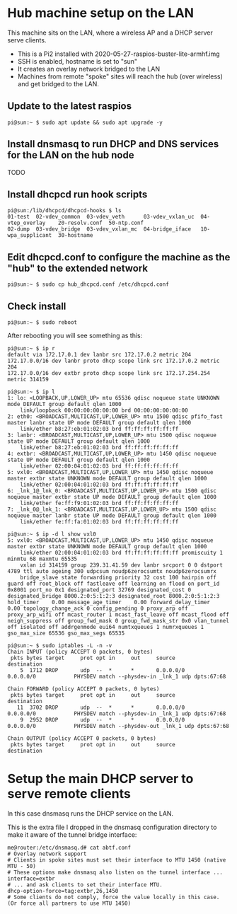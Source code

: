 # Hub machine setup on the LAN

This machine sits on the LAN, where a wireless AP and a DHCP server serve clients.
 - This is a Pi2 installed with 2020-05-27-raspios-buster-lite-armhf.img
 - SSH is enabled, hostname is set to "sun"
 - It creates an overlay network bridged to the LAN
 - Machines from remote "spoke" sites will reach the hub (over wireless) and get bridged to the LAN.

## Update to the latest raspios
```
pi@sun:~ $ sudo apt update && sudo apt upgrade -y
```
## Install dnsmasq to run DHCP and DNS services for the LAN on the hub node

TODO

## Install dhcpcd run hook scripts
```
pi@sun:/lib/dhcpcd/dhcpcd-hooks $ ls
01-test  02-vdev_common  03-vdev_veth	   03-vdev_vxlan_uc  04-vtep_overlay	20-resolv.conf	50-ntp.conf
02-dump  03-vdev_bridge  03-vdev_vxlan_mc  04-bridge_iface   10-wpa_supplicant	30-hostname
```

## Edit dhcpcd.conf to configure the machine as the "hub" to the extended network
```
pi@sun:~ $ sudo cp hub_dhcpcd.conf /etc/dhcpcd.conf
```

## Check install
```
pi@sun:~ $ sudo reboot
```
After rebooting you will see something as this:
```
pi@sun:~ $ ip r
default via 172.17.0.1 dev lanbr src 172.17.0.2 metric 204 
172.17.0.0/16 dev lanbr proto dhcp scope link src 172.17.0.2 metric 204 
172.17.0.0/16 dev extbr proto dhcp scope link src 172.17.254.254 metric 314159 

pi@sun:~ $ ip l
1: lo: <LOOPBACK,UP,LOWER_UP> mtu 65536 qdisc noqueue state UNKNOWN mode DEFAULT group default qlen 1000
    link/loopback 00:00:00:00:00:00 brd 00:00:00:00:00:00
2: eth0: <BROADCAST,MULTICAST,UP,LOWER_UP> mtu 1500 qdisc pfifo_fast master lanbr state UP mode DEFAULT group default qlen 1000
    link/ether b8:27:eb:01:02:03 brd ff:ff:ff:ff:ff:ff
3: lanbr: <BROADCAST,MULTICAST,UP,LOWER_UP> mtu 1500 qdisc noqueue state UP mode DEFAULT group default qlen 1000
    link/ether b8:27:eb:01:02:03 brd ff:ff:ff:ff:ff:ff
4: extbr: <BROADCAST,MULTICAST,UP,LOWER_UP> mtu 1450 qdisc noqueue state UP mode DEFAULT group default qlen 1000
    link/ether 02:00:04:01:02:03 brd ff:ff:ff:ff:ff:ff
5: vxl0: <BROADCAST,MULTICAST,UP,LOWER_UP> mtu 1450 qdisc noqueue master extbr state UNKNOWN mode DEFAULT group default qlen 1000
    link/ether 02:00:04:01:02:03 brd ff:ff:ff:ff:ff:ff
6: _lnk_1@_lnk_0: <BROADCAST,MULTICAST,UP,LOWER_UP> mtu 1500 qdisc noqueue master extbr state UP mode DEFAULT group default qlen 1000
    link/ether fe:ff:f9:01:02:03 brd ff:ff:ff:ff:ff:ff
7: _lnk_0@_lnk_1: <BROADCAST,MULTICAST,UP,LOWER_UP> mtu 1500 qdisc noqueue master lanbr state UP mode DEFAULT group default qlen 1000
    link/ether fe:ff:fa:01:02:03 brd ff:ff:ff:ff:ff:ff

pi@sun:~ $ ip -d l show vxl0
5: vxl0: <BROADCAST,MULTICAST,UP,LOWER_UP> mtu 1450 qdisc noqueue master extbr state UNKNOWN mode DEFAULT group default qlen 1000
    link/ether 02:00:04:01:02:03 brd ff:ff:ff:ff:ff:ff promiscuity 1 minmtu 68 maxmtu 65535 
    vxlan id 314159 group 239.31.41.59 dev lanbr srcport 0 0 dstport 4789 ttl auto ageing 300 udpcsum noudp6zerocsumtx noudp6zerocsumrx 
    bridge_slave state forwarding priority 32 cost 100 hairpin off guard off root_block off fastleave off learning on flood on port_id 0x8001 port_no 0x1 designated_port 32769 designated_cost 0 designated_bridge 8000.2:0:5:1:2:3 designated_root 8000.2:0:5:1:2:3 hold_timer    0.00 message_age_timer    0.00 forward_delay_timer    0.00 topology_change_ack 0 config_pending 0 proxy_arp off proxy_arp_wifi off mcast_router 1 mcast_fast_leave off mcast_flood off neigh_suppress off group_fwd_mask 0 group_fwd_mask_str 0x0 vlan_tunnel off isolated off addrgenmode eui64 numtxqueues 1 numrxqueues 1 gso_max_size 65536 gso_max_segs 65535 

pi@sun:~ $ sudo iptables -L -n -v
Chain INPUT (policy ACCEPT 0 packets, 0 bytes)
 pkts bytes target     prot opt in     out     source               destination         
    5  1712 DROP       udp  --  *      *       0.0.0.0/0            0.0.0.0/0            PHYSDEV match --physdev-in _lnk_1 udp dpts:67:68

Chain FORWARD (policy ACCEPT 0 packets, 0 bytes)
 pkts bytes target     prot opt in     out     source               destination         
   11  3702 DROP       udp  --  *      *       0.0.0.0/0            0.0.0.0/0            PHYSDEV match --physdev-in _lnk_1 udp dpts:67:68
    9  2952 DROP       udp  --  *      *       0.0.0.0/0            0.0.0.0/0            PHYSDEV match --physdev-out _lnk_1 udp dpts:67:68

Chain OUTPUT (policy ACCEPT 0 packets, 0 bytes)
 pkts bytes target     prot opt in     out     source               destination         
```

# Setup the main DHCP server to serve remote clients

In this case dnsmasq runs the DHCP service on the LAN. 

This is the extra file I dropped in the dnsmasq configuration directory to make it aware of the tunnel bridge interface:

```
me@router:/etc/dnsmasq.d# cat abtf.conf 
# Overlay network support
# Clients in spoke sites must set their interface to MTU 1450 (native MTU - 50)
# These options make dnsmasq also listen on the tunnel interface ...
interface=extbr
# ... and ask clients to set their interface MTU.
dhcp-option-force=tag:extbr,26,1450
# Some clients do not comply, force the value locally in this case. (Or force all partners to use MTU 1450) 
```
